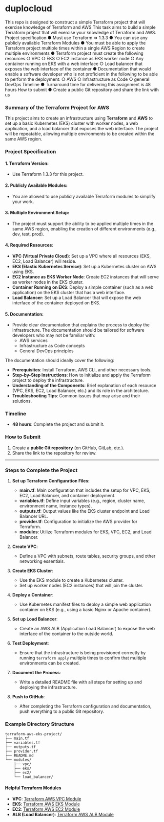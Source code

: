 # duplocloud
This repo is designed to construct a simple Terraform project that will exercise  knowledge of Terraform and AWS
This task aims to build a simple Terraform project that will exercise your knowledge of
Terraform and AWS.
Project specification
●
Must use Terraform => 1.3.3
●
You can use any publicly available Terraform Modules
●
You must be able to apply the Terraform project multiple times within a single
AWS Region to create multiple environments
●
Terraform project must create the following resources
○
VPC
○
EKS
○
EC2 instance as EKS worker node
○
Any container running on EKS with a web interface
○
Load balancer that exposes the web interface of the container
●
Documentation that would enable a software developer who is not proficient in
the following to be able to perform the deployment:
○
AWS
○
Infrastructure as Code
○
general DevOps
Timeline
●
Turnaround time for delivering this assignment is 48 hours
How to submit
●
Create a public Git repository and share the link with us

### Summary of the Terraform Project for AWS

This project aims to create an infrastructure using **Terraform** and **AWS** to set up a basic Kubernetes (EKS) cluster with worker nodes, a web application, and a load balancer that exposes the web interface. The project will be repeatable, allowing multiple environments to be created within the same AWS region.

### Project Specification

#### 1. **Terraform Version**:  
   - Use Terraform 1.3.3 for this project.

#### 2. **Publicly Available Modules**:  
   - You are allowed to use publicly available Terraform modules to simplify your work.

#### 3. **Multiple Environment Setup**:  
   - The project must support the ability to be applied multiple times in the same AWS region, enabling the creation of different environments (e.g., dev, test, prod).

#### 4. **Required Resources**:
   - **VPC (Virtual Private Cloud)**: Set up a VPC where all resources (EKS, EC2, Load Balancer) will reside.
   - **EKS (Elastic Kubernetes Service)**: Set up a Kubernetes cluster on AWS using EKS.
   - **EC2 Instance as EKS Worker Node**: Create EC2 instances that will serve as worker nodes in the EKS cluster.
   - **Container Running on EKS**: Deploy a simple container (such as a web application) on the EKS cluster that has a web interface.
   - **Load Balancer**: Set up a Load Balancer that will expose the web interface of the container deployed on EKS.

#### 5. **Documentation**:  
   - Provide clear documentation that explains the process to deploy the infrastructure. The documentation should be tailored for software developers who may not be familiar with:
     - AWS services
     - Infrastructure as Code concepts
     - General DevOps principles
     
   The documentation should ideally cover the following:
   - **Prerequisites**: Install Terraform, AWS CLI, and other necessary tools.
   - **Step-by-Step Instructions**: How to initialize and apply the Terraform project to deploy the infrastructure.
   - **Understanding of the Components**: Brief explanation of each resource (VPC, EKS, EC2, Load Balancer, etc.) and its role in the architecture.
   - **Troubleshooting Tips**: Common issues that may arise and their solutions.
  
### Timeline
- **48 hours**: Complete the project and submit it.

### How to Submit
1. Create a **public Git repository** (on GitHub, GitLab, etc.).
2. Share the link to the repository for review.

---

### Steps to Complete the Project

1. **Set up Terraform Configuration Files**:  
   - **main.tf**: Main configuration that includes the setup for VPC, EKS, EC2, Load Balancer, and container deployment.
   - **variables.tf**: Define input variables (e.g., region, cluster name, environment name, instance types).
   - **outputs.tf**: Output values like the EKS cluster endpoint and Load Balancer URL.
   - **provider.tf**: Configuration to initialize the AWS provider for Terraform.
   - **modules**: Utilize Terraform modules for EKS, VPC, EC2, and Load Balancer.

2. **Create VPC**:  
   - Define a VPC with subnets, route tables, security groups, and other networking essentials.

3. **Create EKS Cluster**:  
   - Use the EKS module to create a Kubernetes cluster.
   - Set up worker nodes (EC2 instances) that will join the cluster.

4. **Deploy a Container**:  
   - Use Kubernetes manifest files to deploy a simple web application container on EKS (e.g., using a basic Nginx or Apache container).

5. **Set up Load Balancer**:  
   - Create an AWS ALB (Application Load Balancer) to expose the web interface of the container to the outside world.

6. **Test Deployment**:  
   - Ensure that the infrastructure is being provisioned correctly by running `terraform apply` multiple times to confirm that multiple environments can be created.

7. **Document the Process**:  
   - Write a detailed README file with all steps for setting up and deploying the infrastructure.

8. **Push to GitHub**:  
   - After completing the Terraform configuration and documentation, push everything to a public Git repository.

### Example Directory Structure

```
terraform-aws-eks-project/
├── main.tf
├── variables.tf
├── outputs.tf
├── provider.tf
├── README.md
└── modules/
    ├── vpc/
    ├── eks/
    ├── ec2/
    └── load_balancer/
```

#### Helpful Terraform Modules
- **VPC**: [Terraform AWS VPC Module](https://github.com/terraform-aws-modules/terraform-aws-vpc)
- **EKS**: [Terraform AWS EKS Module](https://github.com/terraform-aws-modules/terraform-aws-eks)
- **EC2**: [Terraform AWS EC2 Module](https://github.com/terraform-aws-modules/terraform-aws-ec2)
- **ALB (Load Balancer)**: [Terraform AWS ALB Module](https://github.com/terraform-aws-modules/terraform-aws-alb)
